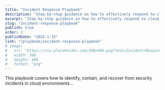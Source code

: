 ```yaml
---
title: "Incident Response Playbook"
description: "Step-by-step guidance on how to effectively respond to cloud security incidents."
excerpt: "Step-by-step guidance on how to effectively respond to cloud security incidents."
slug: "incident-response-playbook"
publish: true
order: 3
publishDate: "2025-1-15"
link: "/playbook/incident-response-playbook"
# image:
#   src: "https://via.placeholder.com/300x400.png?text=Incident+Response"
#   width: 300
#   height: 400
#   format: "png"
---
```


This playbook covers how to identify, contain, and recover from security incidents in cloud environments...
